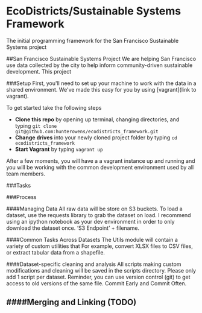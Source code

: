 EcoDistricts/Sustainable Systems Framework
======================

The initial programming framework for the San Francisco Sustainable Systems project

##San Francisco Sustainable Systems Project 
We are helping San Francisco use data collected by the city to help inform community-driven sustainable development. This project 

###Setup
First, you'll need to set up your machine to work with the data in a shared environment. We've made this easy for you by using [vagrant](link to vagrant).

To get started take the following steps
- **Clone this repo** by opening up terminal, changing directories, and typing `git clone git@github.com:hunterowens/ecodistricts_framework.git`
- **Change drives** into your newly cloned project folder by typing `cd ecodistricts_framework`
- **Start Vagrant** by typing `vagrant up`

After a few moments, you will have a a vagrant instance up and running and you will be working with the common development environment used by all team members.


###Tasks



###Process

####Managing Data
All raw data will be store on S3 buckets. To load a dataset, use the requests library to grab the dataset on load. I recommend using an ipython notebook as your dev environment in order to only download the dataset once.  ‘S3 Endpoint’ + filename. 

####Common Tasks Across Datasets
The Utils module will contain a variety of custom utilities that 
For example, convert XLSX files to CSV files, or extract tabular data from a shapefile. 

####Dataset-specific cleaning and analysis 
All scripts making custom modifications  and cleaning will be saved in the scripts directory. Please only add 1 script per dataset. Reminder, you can use version control (git) to get access to old versions of the same file. Commit Early and Commit Often. 

####Merging and Linking (TODO)
---
